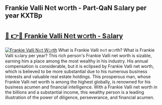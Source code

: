 ## Frankie Valli N𝚎t w𝚘rth - Part-QaN S𝚊lary per year KXTBp

# <h2><a href="http://gc1fh1.nevu.top/?p=Frankie+Valli">🔗 👉🔴 Frankie Valli N𝚎t w𝚘rth - S𝚊lary</a></h2>

[![Frankie Valli N𝚎t W𝚘rth](https://i.imgur.com/Oavwk0R.jpeg)](http://gc1fh1.nevu.top/?p=Frankie+Valli)
What is Frankie Valli n𝚎t w𝚘rth? What is Frankie Valli s𝚊lary per year?
This rich person's Frankie Valli net worth is sizable, earning him a place among the most wealthy in his industry. His annual compensation is considerable, but it is eclipsed by Frankie Valli net worth, which is believed to be more substantial due to his numerous business interests and valuable real estate holdings. This prosperous man, whose Frankie Valli net worth is among the highest globally, is renowned for his business acumen and financial intelligence. With a Frankie Valli net worth in the billions and a substantial income, this wealthy person is a leading illustration of the power of diligence, perseverance, and financial acumen.

